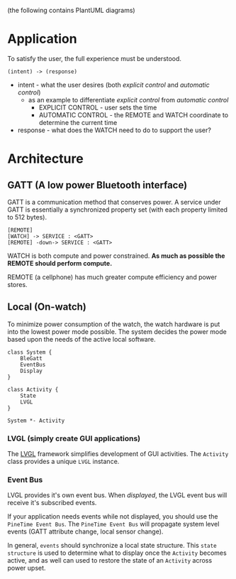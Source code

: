 (the following contains PlantUML diagrams)

Application
================================================================================
To satisfy the user, the full experience must be understood.
```plantuml
(intent) -> (response)
```
* intent - what the user desires (both *explicit control* and *automatic control*)
    * as an example to differentiate *explicit control* from *automatic control*
        * EXPLICIT CONTROL - user sets the time
        * AUTOMATIC CONTROL - the REMOTE and WATCH coordinate to determine the
            current time
* response - what does the WATCH need to do to support the user?

Architecture
================================================================================
GATT (A low power Bluetooth interface)
--------------------------------------------------------------------------------
GATT is a communication method that conserves power. A service under GATT is
essentially a synchronized property set (with each property limited to 512 bytes).

```plantuml
[REMOTE]
[WATCH] -> SERVICE : <GATT>
[REMOTE] -down-> SERVICE : <GATT>
```

WATCH is both compute and power constrained. **As much as possible the REMOTE
should perform compute.**

REMOTE (a cellphone) has much greater compute efficiency and power stores.

Local (On-watch)
--------------------------------------------------------------------------------
To minimize power consumption of the watch, the watch hardware is put into the
lowest power mode possible. The system decides the power mode based upon the
needs of the active local software.

```plantuml
class System {
    BleGatt
    EventBus
    Display
}

class Activity {
    State
    LVGL
}

System *- Activity
```
### LVGL (simply create GUI applications)
The [LVGL](https://docs.lvgl.io/latest/en/html/index.html) framework
simplifies development of GUI activities. The `Activity` class provides a
unique `LVGL` instance.

### Event Bus
LVGL provides it's own event bus. When *displayed*, the LVGL event bus
will receive it's subscribed events.

If your application needs events while not displayed, you should use
the `PineTime Event Bus`. The `PineTime Event Bus` will propagate
system level events (GATT attribute change, local sensor change).

In general, `events` should synchronize a local state structure.
This `state structure` is used to determine what to display once
the `Activity` becomes active, and as well can used to restore
the state of an `Activity` across power upset.


